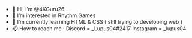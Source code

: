 - 👋 Hi, I’m @4KGuru26
- 👀 I’m interested in Rhythm Games
- 🌱 I’m currently learning HTML & CSS ( still trying to developing web )
- 📫 How to reach me  : Discord  = _Lupus04#2417
                        Instagram = _lupus04

<!---
4KGuru26/4KGuru26 is a ✨ special ✨ repository because its `README.md` (this file) appears on your GitHub profile.
You can click the Preview link to take a look at your changes.
--->
